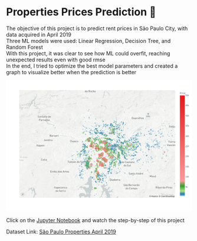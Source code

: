 # Properties Prices Prediction 🏨

The objective of this project is to predict rent prices in São Paulo City, with data acquired in April 2019  
Three ML models were used: Linear Regression, Decision Tree, and Random Forest  
With this project, it was clear to see how ML could overfit, reaching unexpected results even with good rmse  
In the end, I tried to optimize the best model parameters and created a graph to visualize better when the prediction is better  

![Properties Prices](datasets/map.png)

Click on the [Jupyter Notebook](https://github.com/marco-rocha97/properties-prices-prediction/blob/main/properties-prices-prediction.ipynb) and watch the step-by-step of this project

Dataset Link: 
[São Paulo Properties April 2019](https://www.kaggle.com/datasets/argonalyst/sao-paulo-real-estate-sale-rent-april-2019)
